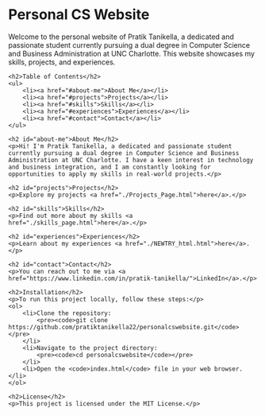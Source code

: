 <!DOCTYPE html>
<html lang="en">
<head>
    <meta charset="UTF-8">
    <meta name="viewport" content="width=device-width, initial-scale=1.0">
    <title>README - Personal CS Website</title>
</head>
<body>
    <h1>Personal CS Website</h1>
    <p>Welcome to the personal website of Pratik Tanikella, a dedicated and passionate student currently pursuing a dual degree in Computer Science and Business Administration at UNC Charlotte. This website showcases my skills, projects, and experiences.</p>

    <h2>Table of Contents</h2>
    <ul>
        <li><a href="#about-me">About Me</a></li>
        <li><a href="#projects">Projects</a></li>
        <li><a href="#skills">Skills</a></li>
        <li><a href="#experiences">Experiences</a></li>
        <li><a href="#contact">Contact</a></li>
    </ul>

    <h2 id="about-me">About Me</h2>
    <p>Hi! I'm Pratik Tanikella, a dedicated and passionate student currently pursuing a dual degree in Computer Science and Business Administration at UNC Charlotte. I have a keen interest in technology and business integration, and I am constantly looking for opportunities to apply my skills in real-world projects.</p>

    <h2 id="projects">Projects</h2>
    <p>Explore my projects <a href="./Projects_Page.html">here</a>.</p>

    <h2 id="skills">Skills</h2>
    <p>Find out more about my skills <a href="./skills_page.html">here</a>.</p>

    <h2 id="experiences">Experiences</h2>
    <p>Learn about my experiences <a href="./NEWTRY_html.html">here</a>.</p>

    <h2 id="contact">Contact</h2>
    <p>You can reach out to me via <a href="https://www.linkedin.com/in/pratik-tanikella/">LinkedIn</a>.</p>

    <h2>Installation</h2>
    <p>To run this project locally, follow these steps:</p>
    <ol>
        <li>Clone the repository:
            <pre><code>git clone https://github.com/pratiktanikella22/personalcswebsite.git</code></pre>
        </li>
        <li>Navigate to the project directory:
            <pre><code>cd personalcswebsite</code></pre>
        </li>
        <li>Open the <code>index.html</code> file in your web browser.</li>
    </ol>

    <h2>License</h2>
    <p>This project is licensed under the MIT License.</p>
</body>
</html>
